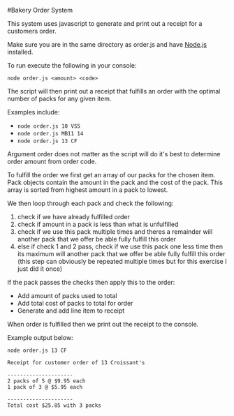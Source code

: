 #Bakery Order System

This system uses javascript to generate and print out a receipt for a customers order.

Make sure you are in the same directory as order.js and have [Node.js](https://nodejs.org/en/download/) installed. 

To run execute the following in your console:

```node order.js <amount> <code>```

The script will then print out a receipt that fulfills an order with the optimal number of packs for any given item.

Examples include:
* ```node order.js 10 VS5```
* ```node order.js MB11 14```
* ```node order.js 13 CF```

Argument order does not matter as the script will do it's best to determine order amount from order code.

To fulfill the order we first get an array of our packs for the chosen item. Pack objects contain the amount in the pack and the cost of the pack. This array is sorted from highest amount in a pack to lowest.

We then loop through each pack and check the following:
1. check if we have already fulfilled order
2. check if amount in a pack is less than what is unfulfilled
3. check if we use this pack multiple times and theres a remainder will another pack that we offer be able fully fulfill this order
4. else if check 1 and 2 pass, check if we use this pack one less time then its maximum will another pack that we offer be able fully fulfill this order (this step can obviously be repeated multiple times but for this exercise I just did it once)

If the pack passes the checks then apply this to the order:
- Add amount of packs used to total
- Add total cost of packs to total for order
- Generate and add line item to receipt

When order is fulfilled then we print out the receipt to the console.

Example output below:

```
node order.js 13 CF

Receipt for customer order of 13 Croissant's 

---------------------
2 packs of 5 @ $9.95 each 
1 pack of 3 @ $5.95 each 

---------------------
Total cost $25.85 with 3 packs
